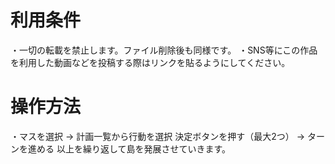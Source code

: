 # 利用条件
・一切の転載を禁止します。ファイル削除後も同様です。
・SNS等にこの作品を利用した動画などを投稿する際はリンクを貼るようにしてください。

# 操作方法
・マスを選択 → 計画一覧から行動を選択 決定ボタンを押す（最大2つ） → ターンを進める
以上を繰り返して島を発展させていきます。
